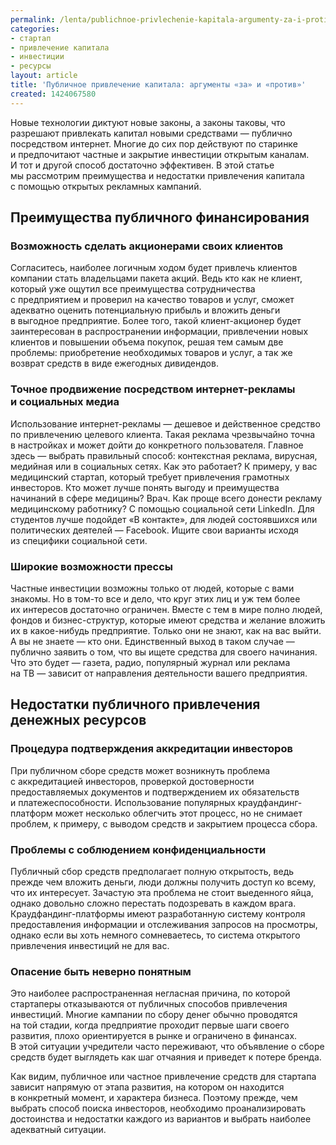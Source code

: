 ```yaml
---
permalink: /lenta/publichnoe-privlechenie-kapitala-argumenty-za-i-protiv
categories:
- стартап
- привлечение капитала
- инвестиции
- ресурсы
layout: article
title: 'Публичное привлечение капитала: аргументы «за» и «против»'
created: 1424067580
---
```

<p>Новые технологии диктуют новые законы, а&nbsp;законы таковы, что разрешают привлекать капитал новыми средствами&nbsp;— публично посредством интернет. Многие до&nbsp;сих пор действуют по&nbsp;старинке и&nbsp;предпочитают частные и&nbsp;закрытие инвестиции открытым каналам. И&nbsp;тот и&nbsp;другой способ достаточно эффективен. В&nbsp;этой статье мы&nbsp;рассмотрим преимущества и&nbsp;недостатки привлечения капитала с&nbsp;помощью открытых рекламных кампаний.</p>
<!--break-->
<h2><strong>Преимущества публичного финансирования</strong></h2>
<h3>Возможность сделать акционерами своих клиентов</h3>
<p>Согласитесь, наиболее логичным ходом будет привлечь клиентов компании стать владельцами пакета акций. Ведь кто как не&nbsp;клиент, который уже ощутил все преимущества сотрудничества с&nbsp;предприятием и&nbsp;проверил на&nbsp;качество товаров и&nbsp;услуг, сможет адекватно оценить потенциальную прибыль и&nbsp;вложить деньги в&nbsp;выгодное предприятие. Более того, такой клиент-акционер будет заинтересован в&nbsp;распространении информации, привлечении новых клиентов и&nbsp;повышении объема покупок, решая тем самым две проблемы: приобретение необходимых товаров и&nbsp;услуг, а&nbsp;так&nbsp;же возврат средств в&nbsp;виде ежегодных дивидендов.</p>
<h3>Точное продвижение посредством интернет-рекламы и&nbsp;социальных медиа</h3>
<p>Использование интернет-рекламы&nbsp;— дешевое и&nbsp;действенное средство по&nbsp;привлечению целевого клиента. Такая реклама чрезвычайно точна в&nbsp;настройках и&nbsp;может дойти до&nbsp;конкретного пользователя. Главное здесь&nbsp;— выбрать правильный способ: контекстная реклама, вирусная, медийная или в&nbsp;социальных сетях. Как это работает? К&nbsp;примеру, у&nbsp;вас медицинский стартап, который требует привлечения грамотных инвесторов. Кто может лучше понять выгоду и&nbsp;преимущества начинаний в&nbsp;сфере медицины? Врач. Как проще всего донести рекламу медицинскому работнику? С&nbsp;помощью социальной сети LinkedIn. Для студентов лучше подойдет «В&nbsp;контакте», для людей состоявшихся или политических деятелей&nbsp;— Faсebook. Ищите свои варианты исходя из&nbsp;специфики социальной сети.</p>
<h3>Широкие возможности прессы</h3>
<p>Частные инвестиции возможны только от&nbsp;людей, которые с&nbsp;вами знакомы. Но&nbsp;в&nbsp;том-то все и&nbsp;дело, что круг этих лиц и&nbsp;уж&nbsp;тем более их&nbsp;интересов достаточно ограничен. Вместе с&nbsp;тем в&nbsp;мире полно людей, фондов и&nbsp;бизнес-структур, которые имеют средства и&nbsp;желание вложить их&nbsp;в&nbsp;какое-нибудь предприятие. Только они не&nbsp;знают, как на&nbsp;вас выйти. А&nbsp;вы&nbsp;не&nbsp;знаете&nbsp;— кто они. Единственный выход в&nbsp;таком случае&nbsp;— публично заявить о&nbsp;том, что вы&nbsp;ищете средства для своего начинания. Что это будет&nbsp;— газета, радио, популярный журнал или реклама на&nbsp;ТВ&nbsp;— зависит от&nbsp;направления деятельности вашего предприятия.</p>
<h2><strong>Недостатки публичного привлечения денежных ресурсов</strong></h2>
<h3>Процедура подтверждения аккредитации инвесторов</h3>
<p>При публичном сборе средств может возникнуть проблема с&nbsp;аккредитацией инвесторов, проверкой достоверности предоставляемых документов и&nbsp;подтверждением их&nbsp;обязательств и&nbsp;платежеспособности. Использование популярных краудфандинг-платформ может несколько облегчить этот процесс, но&nbsp;не&nbsp;снимает проблем, к&nbsp;примеру, с&nbsp;выводом средств и&nbsp;закрытием процесса сбора.</p>
<h3>Проблемы с&nbsp;соблюдением конфиденциальности</h3>
<p>Публичный сбор средств предполагает полную открытость, ведь прежде чем вложить деньги, люди должны получить доступ ко&nbsp;всему, что их&nbsp;интересует. Зачастую эта проблема не&nbsp;стоит выеденного яйца, однако довольно сложно перестать подозревать в&nbsp;каждом врага. Краудфандинг-платформы имеют разработанную систему контроля предоставления информации и&nbsp;отслеживания запросов на&nbsp;просмотры, однако если вы&nbsp;хоть немного сомневаетесь, то&nbsp;система открытого привлечения инвестиций не&nbsp;для вас.</p>
<h3>Опасение быть неверно понятным</h3>
<p>Это наиболее распространенная негласная причина, по&nbsp;которой стартаперы отказываются от&nbsp;публичных способов привлечения инвестиций. Многие кампании по&nbsp;сбору денег обычно проводятся на&nbsp;той стадии, когда предприятие проходит первые шаги своего развития, плохо ориентируется в&nbsp;рынке и&nbsp;ограничено в&nbsp;финансах. В&nbsp;этой ситуации учредители часто переживают, что объявление о&nbsp;сборе средств будет выглядеть как шаг отчаяния и&nbsp;приведет к&nbsp;потере бренда. </p>
<p>Как видим, публичное или частное привлечение средств для стартапа зависит напрямую от&nbsp;этапа развития, на&nbsp;котором он&nbsp;находится в&nbsp;конкретный момент, и&nbsp;характера бизнеса. Поэтому прежде, чем выбрать способ поиска инвесторов, необходимо проанализировать достоинства и&nbsp;недостатки каждого из&nbsp;вариантов и&nbsp;выбрать наиболее адекватный ситуации.</p>
